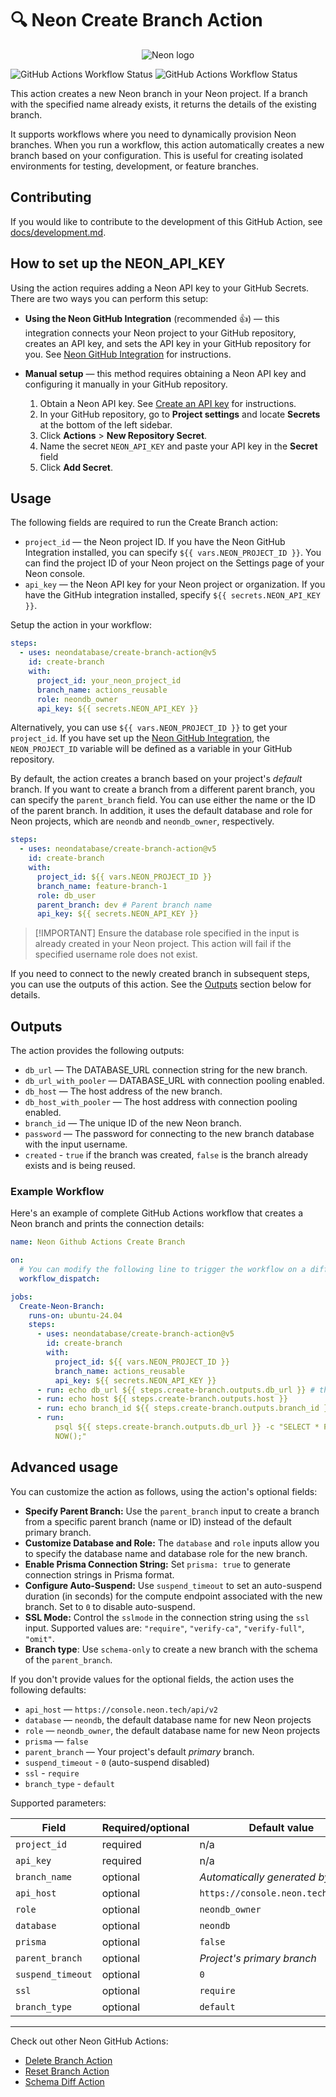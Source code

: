 # 🔍 Neon Create Branch Action

<p align="center">
  <picture>
    <source media="(prefers-color-scheme: dark)" srcset="./docs/logos/neon-logo-dark.svg">
    <img alt="Neon logo" src="./docs/logos/neon-logo-light.svg">
  </picture>
</p>

![GitHub Actions Workflow Status](https://img.shields.io/github/actions/workflow/status/neondatabase/create-branch-action/.github%2Fworkflows%2Flinter.yml?label=%F0%9F%94%8D%20Lint)
![GitHub Actions Workflow Status](https://img.shields.io/github/actions/workflow/status/neondatabase/create-branch-action/.github%2Fworkflows%2Fci.yml?label=%F0%9F%8F%97%EF%B8%8F%20Build)

This action creates a new Neon branch in your Neon project. If a branch with the
specified name already exists, it returns the details of the existing branch.

It supports workflows where you need to dynamically provision Neon branches.
When you run a workflow, this action automatically creates a new branch based on
your configuration. This is useful for creating isolated environments for
testing, development, or feature branches.

## Contributing

If you would like to contribute to the development of this GitHub Action, see
[docs/development.md](docs/development.md).

## How to set up the NEON_API_KEY

Using the action requires adding a Neon API key to your GitHub Secrets. There
are two ways you can perform this setup:

- **Using the Neon GitHub Integration** (recommended 👍) — this integration
  connects your Neon project to your GitHub repository, creates an API key, and
  sets the API key in your GitHub repository for you. See
  [Neon GitHub Integration](https://neon.tech/docs/guides/neon-github-integration)
  for instructions.
- **Manual setup** — this method requires obtaining a Neon API key and
  configuring it manually in your GitHub repository.

  1. Obtain a Neon API key. See
     [Create an API key](https://neon.tech/docs/manage/api-keys#create-an-api-key)
     for instructions.
  1. In your GitHub repository, go to **Project settings** and locate
     **Secrets** at the bottom of the left sidebar.
  1. Click **Actions** > **New Repository Secret**.
  1. Name the secret `NEON_API_KEY` and paste your API key in the **Secret**
     field
  1. Click **Add Secret**.

## Usage

The following fields are required to run the Create Branch action:

- `project_id` — the Neon project ID. If you have the Neon GitHub Integration
  installed, you can specify `${{ vars.NEON_PROJECT_ID }}`. You can find the
  project ID of your Neon project on the Settings page of your Neon console.
- `api_key` — the Neon API key for your Neon project or organization. If you
  have the GitHub integration installed, specify `${{ secrets.NEON_API_KEY }}`.

Setup the action in your workflow:

```yml
steps:
  - uses: neondatabase/create-branch-action@v5
    id: create-branch
    with:
      project_id: your_neon_project_id
      branch_name: actions_reusable
      role: neondb_owner
      api_key: ${{ secrets.NEON_API_KEY }}
```

Alternatively, you can use `${{ vars.NEON_PROJECT_ID }}` to get your
`project_id`. If you have set up the
[Neon GitHub Integration](https://neon.tech/docs/guides/neon-github-integration),
the `NEON_PROJECT_ID` variable will be defined as a variable in your GitHub
repository.

By default, the action creates a branch based on your project's _default_
branch. If you want to create a branch from a different parent branch, you can
specify the `parent_branch` field. You can use either the name or the ID of the
parent branch. In addition, it uses the default database and role for Neon
projects, which are `neondb` and `neondb_owner`, respectively.

```yml
steps:
  - uses: neondatabase/create-branch-action@v5
    id: create-branch
    with:
      project_id: ${{ vars.NEON_PROJECT_ID }}
      branch_name: feature-branch-1
      role: db_user
      parent_branch: dev # Parent branch name
      api_key: ${{ secrets.NEON_API_KEY }}
```

> [!IMPORTANT] Ensure the database role specified in the input is already
> created in your Neon project. This action will fail if the specified username
> role does not exist.

If you need to connect to the newly created branch in subsequent steps, you can
use the outputs of this action. See the [Outputs](#outputs) section below for
details.

## Outputs

The action provides the following outputs:

- `db_url` — The DATABASE_URL connection string for the new branch.
- `db_url_with_pooler` — DATABASE_URL with connection pooling enabled.
- `db_host` — The host address of the new branch.
- `db_host_with_pooler` — The host address with connection pooling enabled.
- `branch_id` — The unique ID of the new Neon branch.
- `password` — The password for connecting to the new branch database with the
  input username.
- `created` - `true` if the branch was created, `false` is the branch already
  exists and is being reused.

### Example Workflow

Here's an example of complete GitHub Actions workflow that creates a Neon branch
and prints the connection details:

```yml
name: Neon Github Actions Create Branch

on:
  # You can modify the following line to trigger the workflow on a different event, such as `push` or `pull_request`, as per your requirements. We have used `workflow_dispatch` for triggering the action in this example.
  workflow_dispatch:

jobs:
  Create-Neon-Branch:
    runs-on: ubuntu-24.04
    steps:
      - uses: neondatabase/create-branch-action@v5
        id: create-branch
        with:
          project_id: ${{ vars.NEON_PROJECT_ID }}
          branch_name: actions_reusable
          api_key: ${{ secrets.NEON_API_KEY }}
      - run: echo db_url ${{ steps.create-branch.outputs.db_url }} # the password is masked when printed
      - run: echo host ${{ steps.create-branch.outputs.host }}
      - run: echo branch_id ${{ steps.create-branch.outputs.branch_id }}
      - run:
          psql ${{ steps.create-branch.outputs.db_url }} -c "SELECT * FROM
          NOW();"
```

## Advanced usage

You can customize the action as follows, using the action's optional fields:

- **Specify Parent Branch:** Use the `parent_branch` input to create a branch
  from a specific parent branch (name or ID) instead of the default primary
  branch.
- **Customize Database and Role:** The `database` and `role` inputs allow you to
  specify the database name and database role for the new branch.
- **Enable Prisma Connection String:** Set `prisma: true` to generate connection
  strings in Prisma format.
- **Configure Auto-Suspend:** Use `suspend_timeout` to set an auto-suspend
  duration (in seconds) for the compute endpoint associated with the new branch.
  Set to `0` to disable auto-suspend.
- **SSL Mode:** Control the `sslmode` in the connection string using the `ssl`
  input. Supported values are: `"require"`, `"verify-ca"`, `"verify-full"`,
  `"omit"`.
- **Branch type**: Use `schema-only` to create a new branch with the schema of
  the `parent_branch`.

If you don't provide values for the optional fields, the action uses the
following defaults:

- `api_host` — `https://console.neon.tech/api/v2`
- `database` — `neondb`, the default database name for new Neon projects
- `role` — `neondb_owner`, the default database name for new Neon projects
- `prisma` — `false`
- `parent_branch` — Your project's default _primary_ branch.
- `suspend_timeout` - `0` (auto-suspend disabled)
- `ssl` - `require`
- `branch_type` - `default`

Supported parameters:

| Field             | Required/optional | Default value                      |
| ----------------- | ----------------- | ---------------------------------- |
| `project_id`      | required          | n/a                                |
| `api_key`         | required          | n/a                                |
| `branch_name`     | optional          | _Automatically generated by Neon_  |
| `api_host`        | optional          | `https://console.neon.tech/api/v2` |
| `role`            | optional          | `neondb_owner`                     |
| `database`        | optional          | `neondb`                           |
| `prisma`          | optional          | `false`                            |
| `parent_branch`   | optional          | _Project's primary branch_         |
| `suspend_timeout` | optional          | `0`                                |
| `ssl`             | optional          | `require`                          |
| `branch_type`     | optional          | `default`                          |

---

Check out other Neon GitHub Actions:

- [Delete Branch Action](https://github.com/neondatabase/delete-branch-action)
- [Reset Branch Action](https://github.com/neondatabase/reset-branch-action)
- [Schema Diff Action](https://github.com/neondatabase/schema-diff-action)
